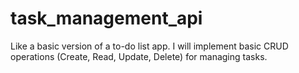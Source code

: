 # task_management_api
Like a basic version of a to-do list app. I will implement basic CRUD operations (Create, Read, Update, Delete) for managing tasks.
